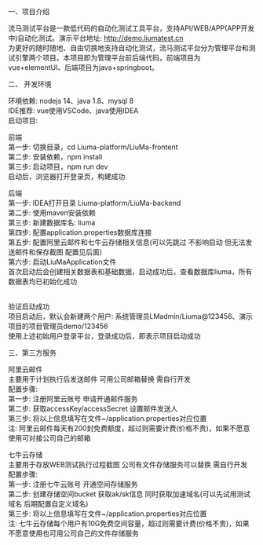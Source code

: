 一、项目介绍

流马测试平台是一款低代码的自动化测试工具平台，支持API/WEB/APP(APP开发中)自动化测试。演示平台地址: http://demo.liumatest.cn <br>
为更好的随时随地、自由切换地支持自动化测试，流马测试平台分为管理平台和测试引擎两个项目。本项目即为管理平台前后端代码，前端项目为vue+elementUI、后端项目为java+springboot。<br>

二、 开发环境

环境依赖: nodejs 14、java 1.8、mysql 8 <br>
IDE推荐: vue使用VSCode、java使用IDEA <br>
启动项目: <br>

前端<br>
第一步: 切换目录，cd Liuma-platform/LiuMa-frontent <br>
第二步: 安装依赖，npm install <br>
第三步: 启动项目，npm run dev <br>
启动后，浏览器打开登录页，构建成功 <br>

后端<br>
第一步: IDEA打开目录 Liuma-platform/LiuMa-backend <br>
第二步: 使用maven安装依赖 <br>
第三步: 新建数据库名: liuma <br>
第四步: 配置application.properties数据库连接 <br>
第五步: 配置阿里云邮件和七牛云存储相关信息(可以先跳过 不影响启动 但无法发送邮件和保存截图 配置见后面) <br>
第六步: 启动LiuMaApplication文件 <br>
首次启动后会创建相关数据表和基础数据，启动成功后，查看数据库liuma，所有数据表均已初始化成功 <br><br>

验证启动成功<br>
项目启动后，默认会新建两个用户: 系统管理员LMadmin/Liuma@123456、演示项目的项目管理员demo/123456 <br>
使用上述初始用户登录平台，登录成功后，即表示项目启动成功 <br>

三、第三方服务

阿里云邮件<br>
主要用于计划执行后发送邮件 可用公司邮箱替换 需自行开发 <br>
配置步骤: <br>
第一步: 注册阿里云账号 申请开通邮件服务 <br>
第二步: 获取accessKey/accessSecret 设置邮件发送人 <br>
第三步: 将以上信息填写在文件~/application.properties对应位置 <br>
注: 阿里云邮件每天有200封免费额度，超过则需要计费(价格不贵)，如果不愿意使用可对接公司自己的邮箱 <br>

七牛云存储<br>
主要用于存放WEB测试执行过程截图 公司有文件存储服务可以替换 需自行开发 <br>
配置步骤: <br>
第一步: 注册七牛云账号 开通空间存储服务 <br>
第二步: 创建存储空间bucket 获取ak/sk信息 同时获取加速域名(可以先试用测试域名 后期配置自定义域名) <br>
第三步: 将以上信息填写在文件~/application.properties对应位置 <br>
注: 七牛云存储每个用户有10G免费空间容量，超过则需要计费(价格不贵)，如果不愿意使用也可用公司自己的文件存储服务 <br>
